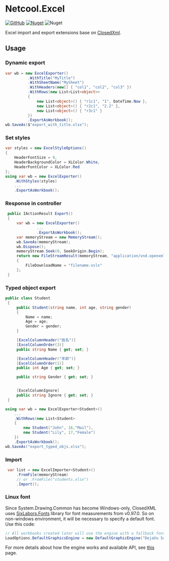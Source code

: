 # Netcool.Excel
[![GitHub](https://img.shields.io/github/license/neilq/Netcool)](https://github.com/NeilQ/Netcool/blob/master/LICENSE)
[![Nuget](https://img.shields.io/nuget/v/Netcool.Excel)](https://www.nuget.org/packages/Netcool.Excel/)
![Nuget](https://img.shields.io/nuget/dt/Netcool.Excel)

Excel import and export extensions base on [ClosedXml](https://github.com/ClosedXML/ClosedXML).

## Usage

### Dynamic export
```c#
var wb = new ExcelExporter()
          .WithTitle("MyTitle")
          .WithSheetName("MySheet")
          .WithHeaders(new[] { "col1", "col2", "col3" })
          .WithRows(new List<List<object>>
          {
              new List<object>() { "r1c1", "1", DateTime.Now },
              new List<object>() { "r2c1", "2.2" },
              new List<object>() { "r3c1" }
          })
          .ExportAsWorkbook();
wb.SaveAs($"export_with_title.xlsx");
```

### Set styles
```c#
var styles = new ExcelStyleOptions()
{
    HeaderFontSize = 9,
    HeaderBackgroundColor = XLColor.White,
    HeaderFontColor = XLColor.Red
};
using var wb = new ExcelExporter()
    .WithStyles(styles)
    ...
    .ExportAsWorkbook();
```

### Response in controller 
```c#
 public IActionResult Export()
 {
     var wb = new ExcelExporter()
              ...
              .ExportAsWorkbook();
     var memoryStream = new MemoryStream();
     wb.SaveAs(memoryStream);
     wb.Dispose();
     memoryStream.Seek(0, SeekOrigin.Begin);
     return new FileStreamResult(memoryStream, "application/vnd.openxmlformats-officedocument.spreadsheetml.sheet")
     {
         FileDownloadName = "filename.xslx"
     };
 }
```

### Typed object export
```c#
public class Student
 {
     public Student(string name, int age, string gender)
     {
         Name = name;
         Age = age;
         Gender = gender;
     }

     [ExcelColumnHeader("姓名")]
     [ExcelColumnOrder(3)]
     public string Name { get; set; }

     [ExcelColumnHeader("年龄")]
     [ExcelColumnOrder(1)]
     public int Age { get; set; }

     public string Gender { get; set; }


     [ExcelColumnIgnore]
     public string Ignore { get; set; }
 }
```

```c#
using var wb = new ExcelExporter<Student>()
    ...
    .WithRows(new List<Student>
    {
        new Student("John", 16,"Mail"),
        new Student("Lily", 17,"Female")
    })
    .ExportAsWorkbook();
wb.SaveAs("export_typed_objs.xlsx");
```

### Import
```c#
 var list = new ExcelImporter<Student>()
     .FromFile(memoryStream)
     // or .FromFile("students.xlsx")
     .Import();
```


### Linux font
Since System.Drawing.Common has become Windows-only, ClosedXML uses [SixLabors.Fonts](https://github.com/SixLabors/Fonts) library for font measurements from v0.97.0.
So on non-windows environment, it will be necessary to specify a default font. Use this code:
```c#
// All workbooks created later will use the engine with a fallback font DejaVu Sans
LoadOptions.DefaultGraphicsEngine = new DefaultGraphicEngine("DejaVu Sans"); // or Tahoma or any other font that is installed
```
For more details about how the engine works and available API, see [this](https://closedxml.readthedocs.io/en/latest/tips/missing-font.html) page.

